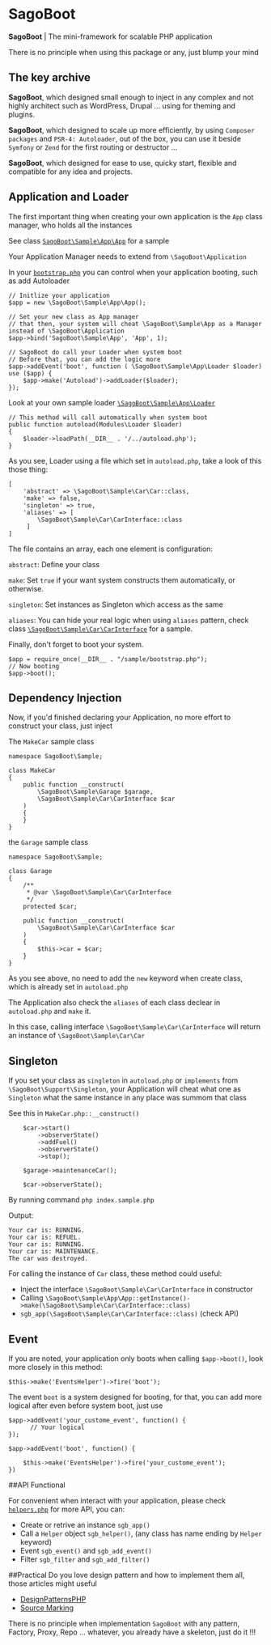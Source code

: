 # SagoBoot

**SagoBoot** | The mini-framework for scalable PHP application

There is no principle when using this package or any, just blump your mind

## The key archive

**SagoBoot**, which designed small enough to inject in any complex and not highly architect such as WordPress, Drupal ...
using for theming and plugins.

**SagoBoot**, which designed to scale up more efficiently, by using `Composer packages` and `PSR-4: Autoloader`,
out of the box, you can use it beside `Symfony` or `Zend` for the first routing or destructor ...

**SagoBoot**, which designed for ease to use, quicky start, flexible and compatible for any idea and projects.

## Application and Loader

The first important thing when creating your own application is the `App` class manager, who holds all the instances

See class [`SagoBoot\Sample\App\App`](https://github.com/haihv433/sagoboot/blob/master/sample/App/App.php) for a sample

Your Application Manager needs to extend from `\SagoBoot\Application`

In your [`bootstrap.php`](https://github.com/haihv433/sagoboot/blob/master/sample/bootstrap.php) 
you can control when your application booting, such as add Autoloader

    // Initlize your application
    $app = new \SagoBoot\Sample\App\App();
    
    // Set your new class as App manager
    // that then, your system will cheat \SagoBoot\Sample\App as a Manager instead of \SagoBoot\Application
    $app->bind('SagoBoot\Sample\App', 'App', 1);
    
    // SagoBoot do call your Loader when system boot
    // Before that, you can add the logic more
    $app->addEvent('boot', function ( \SagoBoot\Sample\App\Loader $loader) use ($app) {
        $app->make('Autoload')->addLoader($loader);
    });

Look at your own sample loader [`\SagoBoot\Sample\App\Loader`](https://github.com/haihv433/sagoboot/blob/master/sample/bootstrap.php)

    // This method will call automatically when system boot
    public function autoload(Modules\Loader $loader)
    {
        $loader->loadPath(__DIR__ . '/../autoload.php');
    }
    
As you see, Loader using a file which set in `autoload.php`, take a look of this those thing:

    [
        'abstract' => \SagoBoot\Sample\Car\Car::class, 
        'make' => false, 
        'singleton' => true, 
        'aliases' => [ 
            \SagoBoot\Sample\Car\CarInterface::class
         ]
    ]

The file contains an array, each one element is configuration:

`abstract`: Define your class

`make`: Set `true` if your want system constructs them automatically, or otherwise.

`singleton`: Set instances as Singleton which access as the same

`aliases`: You can hide your real logic when using `aliases` pattern, check class 
[`\SagoBoot\Sample\Car\CarInterface`](https://github.com/haihv433/sagoboot/blob/master/sample/Car/CarInterface.php) 
for a sample. 

Finally, don't forget to boot your system.
    
    $app = require_once(__DIR__ . "/sample/bootstrap.php");
    // Now booting
    $app->boot();
    
    
## Dependency Injection

Now, if you'd finished declaring your Application, no more effort to construct your class, just inject

The `MakeCar` sample class

    namespace SagoBoot\Sample;
    
    class MakeCar
    {
        public function __construct(
            \SagoBoot\Sample\Garage $garage,
            \SagoBoot\Sample\Car\CarInterface $car
        )
        {
        }
    }

the `Garage` sample class

    namespace SagoBoot\Sample;
    
    class Garage
    {
        /**
         * @var \SagoBoot\Sample\Car\CarInterface
         */
        protected $car;
    
        public function __construct(
            \SagoBoot\Sample\Car\CarInterface $car
        )
        {
            $this->car = $car;
        }
    }

As you see above, no need to add  the `new` keyword when create class, which is already set in `autoload.php` 

The Application also check the `aliases` of each class declear in `autoload.php` and `make` it.

In this case, calling interface `\SagoBoot\Sample\Car\CarInterface` will return an instance of `\SagoBoot\Sample\Car\Car`

## Singleton

If you set your class as `singleton` in `autoload.php` or `implements` from `\SagoBoot\Support\Singleton`, your Application will 
cheat what one as `Singleton` what the same instance in any place was summom that class

See this in `MakeCar.php::__construct()`

        $car->start()
            ->observerState()
            ->addFuel()
            ->observerState()
            ->stop();

        $garage->maintenanceCar();

        $car->observerState();

By running command `php index.sample.php`

Output: 

    Your car is: RUNNING.
    Your car is: REFUEL.
    Your car is: RUNNING.
    Your car is: MAINTENANCE.
    The car was destroyed.

For calling the instance of `Car` class, these method could useful:

+ Inject the interface `\SagoBoot\Sample\Car\CarInterface` in constructor
+ Calling `\SagoBoot\Sample\App\App::getInstance()->make(\SagoBoot\Sample\Car\CarInterface::class)`
+ `sgb_app(\SagoBoot\Sample\Car\CarInterface::class)` (check API)

## Event

If you are noted, your application only boots when calling `$app->boot()`, 
look more closely in this method: 

    $this->make('EventsHelper')->fire('boot');
    
The event `boot` is a system designed for booting, for that, you can add more logical after even before system boot, 
just use 

    $app->addEvent('your_custome_event', function() {
          // Your logical
    });
        
    $app->addEvent('boot', function() {
        
        $this->make('EventsHelper')->fire('your_custome_event');
    })
    
##API Functional

For convenient when interact with your application, please check [`helpers.php`](https://github.com/haihv433/sagoboot/blob/master/src/helpers.php)
for more API, you can:

+ Create or retrive an instance `sgb_app()`
+ Call a `Helper` object `sgb_helper()`, (any class has name ending by `Helper` keyword)
+ Event `sgb_event()` and `sgb_add_event()`
+ Filter `sgb_filter` and `sgb_add_filter()` 

##Practical
Do you love design pattern and how to implement them all, those articles might useful
+ [DesignPatternsPHP](https://designpatternsphp.readthedocs.io/)
+ [Source Marking](https://sourcemaking.com/design_patterns)

There is no principle when implementation `SagoBoot` with any pattern, Factory, Proxy, Repo ... whatever, you already have a skeleton, just do it !!!